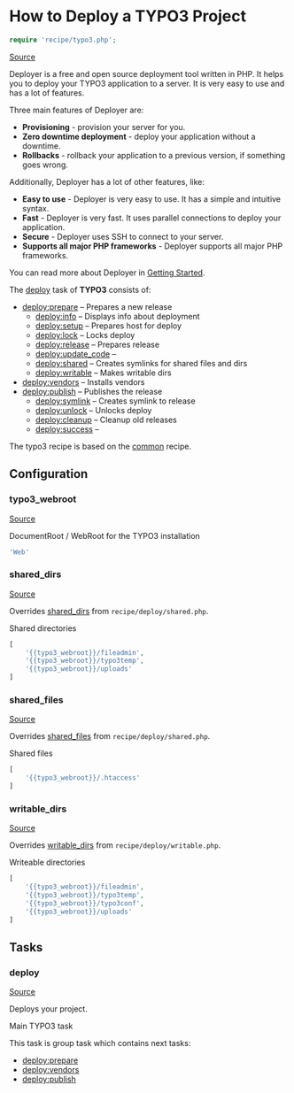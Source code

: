 <!-- DO NOT EDIT THIS FILE! -->
<!-- Instead edit recipe/typo3.php -->
<!-- Then run bin/docgen -->

# How to Deploy a TYPO3 Project

```php
require 'recipe/typo3.php';
```

[Source](/recipe/typo3.php)

Deployer is a free and open source deployment tool written in PHP. 
It helps you to deploy your TYPO3 application to a server. 
It is very easy to use and has a lot of features. 

Three main features of Deployer are:
- **Provisioning** - provision your server for you.
- **Zero downtime deployment** - deploy your application without a downtime.
- **Rollbacks** - rollback your application to a previous version, if something goes wrong.

Additionally, Deployer has a lot of other features, like:
- **Easy to use** - Deployer is very easy to use. It has a simple and intuitive syntax.
- **Fast** - Deployer is very fast. It uses parallel connections to deploy your application.
- **Secure** - Deployer uses SSH to connect to your server.
- **Supports all major PHP frameworks** - Deployer supports all major PHP frameworks.

You can read more about Deployer in [Getting Started](/docs/getting-started.md).

The [deploy](#deploy) task of **TYPO3** consists of:
* [deploy:prepare](/docs/recipe/common.md#deployprepare) – Prepares a new release
  * [deploy:info](/docs/recipe/deploy/info.md#deployinfo) – Displays info about deployment
  * [deploy:setup](/docs/recipe/deploy/setup.md#deploysetup) – Prepares host for deploy
  * [deploy:lock](/docs/recipe/deploy/lock.md#deploylock) – Locks deploy
  * [deploy:release](/docs/recipe/deploy/release.md#deployrelease) – Prepares release
  * [deploy:update_code](/docs/recipe/shopware.md#deployupdate_code) – 
  * [deploy:shared](/docs/recipe/deploy/shared.md#deployshared) – Creates symlinks for shared files and dirs
  * [deploy:writable](/docs/recipe/deploy/writable.md#deploywritable) – Makes writable dirs
* [deploy:vendors](/docs/recipe/deploy/vendors.md#deployvendors) – Installs vendors
* [deploy:publish](/docs/recipe/common.md#deploypublish) – Publishes the release
  * [deploy:symlink](/docs/recipe/deploy/symlink.md#deploysymlink) – Creates symlink to release
  * [deploy:unlock](/docs/recipe/deploy/lock.md#deployunlock) – Unlocks deploy
  * [deploy:cleanup](/docs/recipe/deploy/cleanup.md#deploycleanup) – Cleanup old releases
  * [deploy:success](/docs/recipe/common.md#deploysuccess) – 


The typo3 recipe is based on the [common](/docs/recipe/common.md) recipe.

## Configuration
### typo3_webroot
[Source](https://github.com/deployphp/deployer/blob/master/recipe/typo3.php#L11)

DocumentRoot / WebRoot for the TYPO3 installation

```php title="Default value"
'Web'
```


### shared_dirs
[Source](https://github.com/deployphp/deployer/blob/master/recipe/typo3.php#L26)

Overrides [shared_dirs](/docs/recipe/deploy/shared.md#shared_dirs) from `recipe/deploy/shared.php`.

Shared directories

```php title="Default value"
[
    '{{typo3_webroot}}/fileadmin',
    '{{typo3_webroot}}/typo3temp',
    '{{typo3_webroot}}/uploads'
]
```


### shared_files
[Source](https://github.com/deployphp/deployer/blob/master/recipe/typo3.php#L35)

Overrides [shared_files](/docs/recipe/deploy/shared.md#shared_files) from `recipe/deploy/shared.php`.

Shared files

```php title="Default value"
[
    '{{typo3_webroot}}/.htaccess'
]
```


### writable_dirs
[Source](https://github.com/deployphp/deployer/blob/master/recipe/typo3.php#L42)

Overrides [writable_dirs](/docs/recipe/deploy/writable.md#writable_dirs) from `recipe/deploy/writable.php`.

Writeable directories

```php title="Default value"
[
    '{{typo3_webroot}}/fileadmin',
    '{{typo3_webroot}}/typo3temp',
    '{{typo3_webroot}}/typo3conf',
    '{{typo3_webroot}}/uploads'
]
```



## Tasks

### deploy
[Source](https://github.com/deployphp/deployer/blob/master/recipe/typo3.php#L17)

Deploys your project.

Main TYPO3 task


This task is group task which contains next tasks:
* [deploy:prepare](/docs/recipe/common.md#deployprepare)
* [deploy:vendors](/docs/recipe/deploy/vendors.md#deployvendors)
* [deploy:publish](/docs/recipe/common.md#deploypublish)


